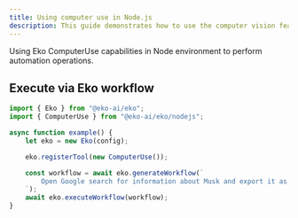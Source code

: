 ```yaml
---
title: Using computer use in Node.js
description: This guide demonstrates how to use the computer vision feature with a headless browser in a Node.js environment.
---
```


Using Eko ComputerUse capabilities in Node environment to perform automation operations.


## Execute via Eko workflow
```typescript
import { Eko } from "@eko-ai/eko";
import { ComputerUse } from "@eko-ai/eko/nodejs";

async function example() {
    let eko = new Eko(config);

    eko.registerTool(new ComputerUse());

    const workflow = await eko.generateWorkflow(`
        Open Google search for information about Musk and export it as an md file.
    `);
    await eko.executeWorkflow(workflow);
}
```